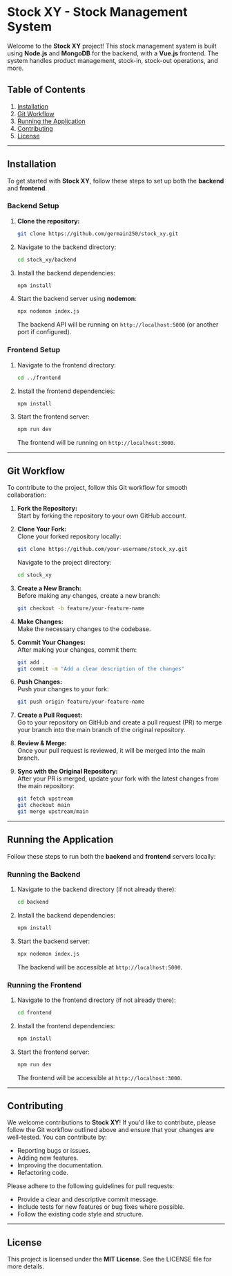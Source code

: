 # Stock XY - Stock Management System

Welcome to the **Stock XY** project! This stock management system is built using **Node.js** and **MongoDB** for the backend, with a **Vue.js** frontend. The system handles product management, stock-in, stock-out operations, and more.

## Table of Contents

1. [Installation](#installation)
2. [Git Workflow](#git-workflow)
3. [Running the Application](#running-the-application)
4. [Contributing](#contributing)
5. [License](#license)

---

## Installation

To get started with **Stock XY**, follow these steps to set up both the **backend** and **frontend**.

### Backend Setup

1. **Clone the repository:**

    ```bash
    git clone https://github.com/germain250/stock_xy.git
    ```

2. Navigate to the backend directory:

    ```bash
    cd stock_xy/backend
    ```

3. Install the backend dependencies:

    ```bash
    npm install
    ```

4. Start the backend server using **nodemon**:

    ```bash
    npx nodemon index.js
    ```

    The backend API will be running on `http://localhost:5000` (or another port if configured).

### Frontend Setup

1. Navigate to the frontend directory:

    ```bash
    cd ../frontend
    ```

2. Install the frontend dependencies:

    ```bash
    npm install
    ```

3. Start the frontend server:

    ```bash
    npm run dev
    ```

    The frontend will be running on `http://localhost:3000`.

---

## Git Workflow

To contribute to the project, follow this Git workflow for smooth collaboration:

1. **Fork the Repository:**  
   Start by forking the repository to your own GitHub account.

2. **Clone Your Fork:**  
   Clone your forked repository locally:

    ```bash
    git clone https://github.com/your-username/stock_xy.git
    ```

   Navigate to the project directory:

    ```bash
    cd stock_xy
    ```

3. **Create a New Branch:**  
   Before making any changes, create a new branch:

    ```bash
    git checkout -b feature/your-feature-name
    ```

4. **Make Changes:**  
   Make the necessary changes to the codebase.

5. **Commit Your Changes:**  
   After making your changes, commit them:

    ```bash
    git add .
    git commit -m "Add a clear description of the changes"
    ```

6. **Push Changes:**  
   Push your changes to your fork:

    ```bash
    git push origin feature/your-feature-name
    ```

7. **Create a Pull Request:**  
   Go to your repository on GitHub and create a pull request (PR) to merge your branch into the main branch of the original repository.

8. **Review & Merge:**  
   Once your pull request is reviewed, it will be merged into the main branch.

9. **Sync with the Original Repository:**  
   After your PR is merged, update your fork with the latest changes from the main repository:

    ```bash
    git fetch upstream
    git checkout main
    git merge upstream/main
    ```

---

## Running the Application

Follow these steps to run both the **backend** and **frontend** servers locally:

### Running the Backend

1. Navigate to the backend directory (if not already there):

    ```bash
    cd backend
    ```

2. Install the backend dependencies:

    ```bash
    npm install
    ```

3. Start the backend server:

    ```bash
    npx nodemon index.js
    ```

    The backend will be accessible at `http://localhost:5000`.

### Running the Frontend

1. Navigate to the frontend directory (if not already there):

    ```bash
    cd frontend
    ```

2. Install the frontend dependencies:

    ```bash
    npm install
    ```

3. Start the frontend server:

    ```bash
    npm run dev
    ```

    The frontend will be accessible at `http://localhost:3000`.

---

## Contributing

We welcome contributions to **Stock XY**! If you'd like to contribute, please follow the Git workflow outlined above and ensure that your changes are well-tested. You can contribute by:

- Reporting bugs or issues.
- Adding new features.
- Improving the documentation.
- Refactoring code.

Please adhere to the following guidelines for pull requests:

- Provide a clear and descriptive commit message.
- Include tests for new features or bug fixes where possible.
- Follow the existing code style and structure.

---

## License

This project is licensed under the **MIT License**. See the LICENSE file for more details.
